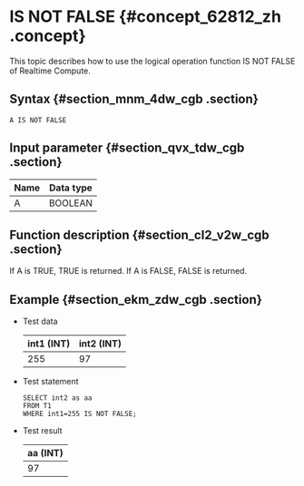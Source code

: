 # IS NOT FALSE {#concept_62812_zh .concept}

This topic describes how to use the logical operation function IS NOT FALSE of Realtime Compute.

## Syntax {#section_mnm_4dw_cgb .section}

```language-sql
A IS NOT FALSE

```

## Input parameter {#section_qvx_tdw_cgb .section}

|Name|Data type|
|----|---------|
|A|BOOLEAN|

## Function description {#section_cl2_v2w_cgb .section}

If A is TRUE, TRUE is returned. If A is FALSE, FALSE is returned.

## Example {#section_ekm_zdw_cgb .section}

-   Test data

    |int1 \(INT\)|int2 \(INT\)|
    |------------|------------|
    |255|97|

-   Test statement

    ```
    SELECT int2 as aa
    FROM T1
    WHERE int1=255 IS NOT FALSE;
    
    ```

-   Test result

    |aa \(INT\)|
    |----------|
    |97|


